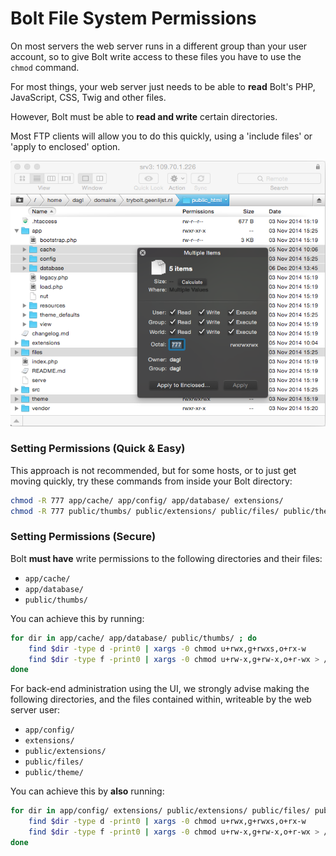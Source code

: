 Bolt File System Permissions
=======================

On most servers the web server runs in a different group than your user
account, so to give Bolt write access to these files you have to use the
`chmod` command.

For most things, your web server just needs to be able to **read** Bolt's PHP,
JavaScript, CSS, Twig and other files.

However, Bolt must be able to **read and write** certain directories.

Most FTP clients will allow you to do this quickly, using a 'include files' or
'apply to enclosed' option.

<a href="/files/ftp-chmod.png" class="popup"><img src="/files/ftp-chmod.png" width="590"></a><br>

### Setting Permissions (Quick & Easy)

This approach is not recommended, but for some hosts, or to just get moving quickly,
try these commands from inside your Bolt directory:

```bash
chmod -R 777 app/cache/ app/config/ app/database/ extensions/
chmod -R 777 public/thumbs/ public/extensions/ public/files/ public/theme/
```

### Setting Permissions (Secure)

Bolt **must have**  write permissions to the following directories and their files:
  * `app/cache/`
  * `app/database/`
  * `public/thumbs/`

You can achieve this by running:

```bash
for dir in app/cache/ app/database/ public/thumbs/ ; do
    find $dir -type d -print0 | xargs -0 chmod u+rwx,g+rwxs,o+rx-w
    find $dir -type f -print0 | xargs -0 chmod u+rw-x,g+rw-x,o+r-wx > /dev/null 2>&1
done
```

For back-end administration using the UI, we strongly advise making the following directories, and the files contained within, writeable by the web server user:
  * `app/config/`
  * `extensions/`
  * `public/extensions/`
  * `public/files/`
  * `public/theme/`

You can achieve this by **also** running:

```bash
for dir in app/config/ extensions/ public/extensions/ public/files/ public/theme/ ; do
    find $dir -type d -print0 | xargs -0 chmod u+rwx,g+rwxs,o+rx-w
    find $dir -type f -print0 | xargs -0 chmod u+rw-x,g+rw-x,o+r-wx > /dev/null 2>&1
done
```
